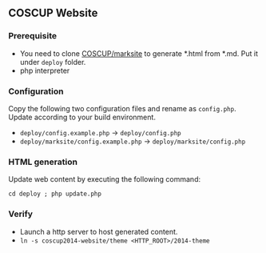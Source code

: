 ## COSCUP Website

### Prerequisite

* You need to clone [COSCUP/marksite](https://github.com/COSCUP/marksite.git) to generate *.html from *.md. Put it under `deploy` folder.
* php interpreter

### Configuration

Copy the following two configuration files and rename as `config.php`. Update according to your build environment.

* `deploy/config.example.php`  -> `deploy/config.php`
* `deploy/marksite/config.example.php`  -> `deploy/marksite/config.php`

### HTML generation

Update web content by executing the following command:

    cd deploy ; php update.php

### Verify

* Launch a http server to host generated content.
* `ln -s coscup2014-website/theme <HTTP_ROOT>/2014-theme` 
